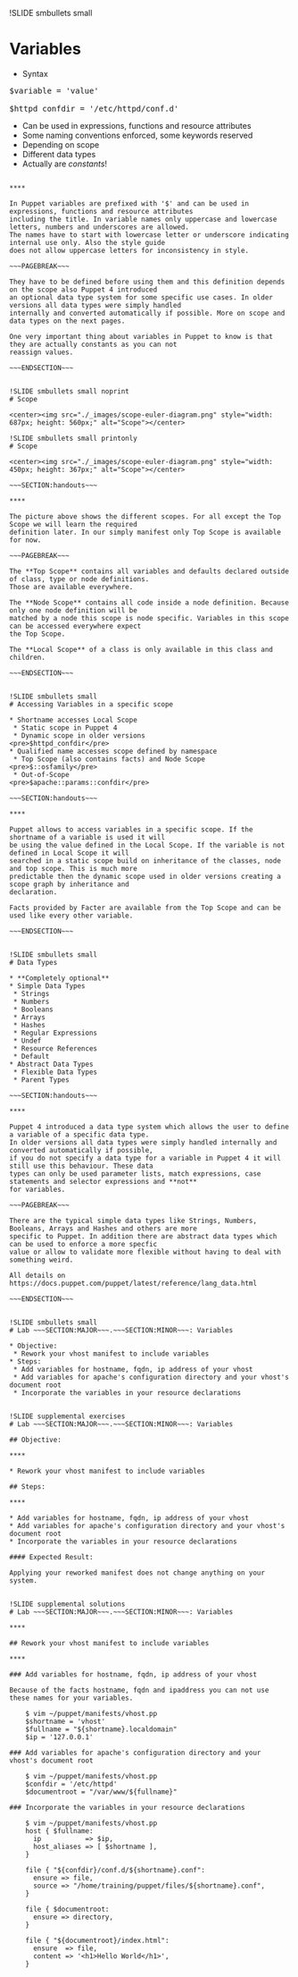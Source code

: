 !SLIDE smbullets small
# Variables

* Syntax
<pre>
$variable = 'value'<br>
$httpd_confdir = '/etc/httpd/conf.d'
</pre>
* Can be used in expressions, functions and resource attributes
* Some naming conventions enforced, some keywords reserved
* Depending on scope
* Different data types
* Actually are _constants_!

~~~SECTION:handouts~~~

****

In Puppet variables are prefixed with '$' and can be used in expressions, functions and resource attributes
including the title. In variable names only uppercase and lowercase letters, numbers and underscores are allowed.
The names have to start with lowercase letter or underscore indicating internal use only. Also the style guide
does not allow uppercase letters for inconsistency in style.

~~~PAGEBREAK~~~

They have to be defined before using them and this definition depends on the scope also Puppet 4 introduced
an optional data type system for some specific use cases. In older versions all data types were simply handled
internally and converted automatically if possible. More on scope and data types on the next pages.

One very important thing about variables in Puppet to know is that they are actually constants as you can not
reassign values.

~~~ENDSECTION~~~


!SLIDE smbullets small noprint
# Scope

<center><img src="./_images/scope-euler-diagram.png" style="width: 687px; height: 560px;" alt="Scope"></center>

!SLIDE smbullets small printonly
# Scope

<center><img src="./_images/scope-euler-diagram.png" style="width: 450px; height: 367px;" alt="Scope"></center>

~~~SECTION:handouts~~~

****

The picture above shows the different scopes. For all except the Top Scope we will learn the required
definition later. In our simply manifest only Top Scope is available for now.

~~~PAGEBREAK~~~

The **Top Scope** contains all variables and defaults declared outside of class, type or node definitions.
Those are available everywhere.

The **Node Scope** contains all code inside a node definition. Because only one node definition will be
matched by a node this scope is node specific. Variables in this scope can be accessed everywhere expect
the Top Scope.

The **Local Scope** of a class is only available in this class and children.

~~~ENDSECTION~~~


!SLIDE smbullets small
# Accessing Variables in a specific scope

* Shortname accesses Local Scope
 * Static scope in Puppet 4
 * Dynamic scope in older versions
<pre>$httpd_confdir</pre>
* Qualified name accesses scope defined by namespace
 * Top Scope (also contains facts) and Node Scope
<pre>$::osfamily</pre>
 * Out-of-Scope
<pre>$apache::params::confdir</pre>

~~~SECTION:handouts~~~

****

Puppet allows to access variables in a specific scope. If the shortname of a variable is used it will
be using the value defined in the Local Scope. If the variable is not defined in Local Scope it will
searched in a static scope build on inheritance of the classes, node and top scope. This is much more
predictable then the dynamic scope used in older versions creating a scope graph by inheritance and
declaration.

Facts provided by Facter are available from the Top Scope and can be used like every other variable.

~~~ENDSECTION~~~


!SLIDE smbullets small
# Data Types

* **Completely optional**
* Simple Data Types
 * Strings
 * Numbers
 * Booleans
 * Arrays
 * Hashes
 * Regular Expressions
 * Undef
 * Resource References
 * Default
* Abstract Data Types
 * Flexible Data Types
 * Parent Types

~~~SECTION:handouts~~~

****

Puppet 4 introduced a data type system which allows the user to define a variable of a specific data type.
In older versions all data types were simply handled internally and converted automatically if possible,
if you do not specify a data type for a variable in Puppet 4 it will still use this behaviour. These data
types can only be used parameter lists, match expressions, case statements and selector expressions and **not**
for variables.

~~~PAGEBREAK~~~

There are the typical simple data types like Strings, Numbers, Booleans, Arrays and Hashes and others are more
specific to Puppet. In addition there are abstract data types which can be used to enforce a more specfic
value or allow to validate more flexible without having to deal with something weird.

All details on https://docs.puppet.com/puppet/latest/reference/lang_data.html

~~~ENDSECTION~~~


!SLIDE smbullets small
# Lab ~~~SECTION:MAJOR~~~.~~~SECTION:MINOR~~~: Variables

* Objective:
 * Rework your vhost manifest to include variables
* Steps:
 * Add variables for hostname, fqdn, ip address of your vhost
 * Add variables for apache's configuration directory and your vhost's document root
 * Incorporate the variables in your resource declarations


!SLIDE supplemental exercises
# Lab ~~~SECTION:MAJOR~~~.~~~SECTION:MINOR~~~: Variables

## Objective:

****

* Rework your vhost manifest to include variables

## Steps:

****

* Add variables for hostname, fqdn, ip address of your vhost
* Add variables for apache's configuration directory and your vhost's document root
* Incorporate the variables in your resource declarations

#### Expected Result:

Applying your reworked manifest does not change anything on your system.


!SLIDE supplemental solutions
# Lab ~~~SECTION:MAJOR~~~.~~~SECTION:MINOR~~~: Variables

****

## Rework your vhost manifest to include variables

****

### Add variables for hostname, fqdn, ip address of your vhost

Because of the facts hostname, fqdn and ipaddress you can not use these names for your variables.

    $ vim ~/puppet/manifests/vhost.pp
    $shortname = 'vhost'
    $fullname = "${shortname}.localdomain"
    $ip = '127.0.0.1'

### Add variables for apache's configuration directory and your vhost's document root

    $ vim ~/puppet/manifests/vhost.pp
    $confdir = '/etc/httpd'
    $documentroot = "/var/www/${fullname}"

### Incorporate the variables in your resource declarations

    $ vim ~/puppet/manifests/vhost.pp
    host { $fullname:
      ip           => $ip,
      host_aliases => [ $shortname ],
    }
    
    file { "${confdir}/conf.d/${shortname}.conf":
      ensure => file,
      source => "/home/training/puppet/files/${shortname}.conf",
    }
    
    file { $documentroot:
      ensure => directory,
    }
    
    file { "${documentroot}/index.html":
      ensure  => file,
      content => '<h1>Hello World</h1>',
    }
